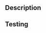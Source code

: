## Description

<!-- Provide a brief description of the changes in this PR -->

## Testing

<!-- Describe the tests you've performed to verify your changes -->
